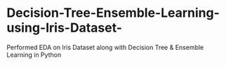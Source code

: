 # Decision-Tree-Ensemble-Learning-using-Iris-Dataset-
Performed EDA on Iris Dataset along with Decision Tree &amp; Ensemble Learning in Python

